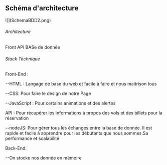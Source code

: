 <h2>Schéma d'architecture</h2>
![](SchemaBDD2.png)




###### Architecture ######

Front API BASe de donnée


###### Stack Technique #####

Front-End :

--HTML : Langage de base du web et facile à faire et nous maitrison tous

--CSS: Pour faire le design de notre Page

--JavaScript : Pour certains animations et des alertes


API : Pour récupérer les informations à propos des vols et des billets pour la réservation

--nodeJS: Pour gérer tous les échanges entre la base de donnée. Il est rapide et facile à apprendre pour les débutants que nous sommes.Sa performance et scalabilité

Back-End:

--On stocke nos donnée en mémoire